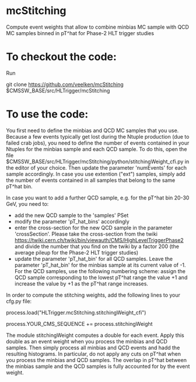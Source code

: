 # mcStitching
Compute event weights that allow to combine minbias MC sample with QCD MC samples binned in pT^hat for Phase-2 HLT trigger studies

# To checkout the code:
Run

git clone https://github.com/veelken/mcStitching $CMSSW_BASE/src/HLTrigger/mcStitching

# To use the code:
You first need to define the minbias and QCD MC samples that you use.
Because a few events typically get lost during the Ntuple production (due to failed crab jobs),
you need to define the number of events contained in your Ntuples for the minbias sample and each QCD sample.
To do this, open the file $CMSSW_BASE/src/HLTrigger/mcStitching/python/stitchingWeight_cfi.py in the editor of your choice.
Then update the parameter 'numEvents' for each sample accordingly.
In case you use extention ("ext") samples, simply add the number of events contained in all samples that belong to the same pT^hat bin.

In case you want to add a further QCD sample, e.g. for the pT^hat bin 20-30 GeV, you need to:
- add the new QCD sample to the 'samples' PSet
- modify the parameter 'pT_hat_bins' accordingly
- enter the cross-section for the new QCD sample in the parameter 'crossSection'. Please take the cross-section from the twiki https://twiki.cern.ch/twiki/bin/viewauth/CMS/HighLevelTriggerPhase2 and divide the number that you find on the twiki by a factor 200 (the average pileup for the Phase-2 HLT trigger studies)
- update the parameter 'pT_hat_bin' for all QCD samples. Leave the parameter 'pT_hat_bin' for the minbias sample at its current value of -1. For the QCD samples, use the following numbering scheme: assign the QCD sample corresponding to the lowest pT^hat range the value +1 and increase the value by +1 as the pT^hat range increases.

In order to compute the stitching weights, add the following lines to your cfg.py file:

process.load("HLTrigger.mcStitching.stitchingWeight_cfi")

process.YOUR_CMS_SEQUENCE += process.stitchingWeight

The module stitchingWeight computes a double for each event. Apply this double as an event weight when you process the minbias and QCD samples.
Then simply process all minbias and QCD events and hadd the resulting histograms. In particular, do not apply any cuts on pT^hat when you process the minbias and QCD samples.
The overlap in pT^hat between the minbias sample and the QCD samples is fully accounted for by the event weight.




